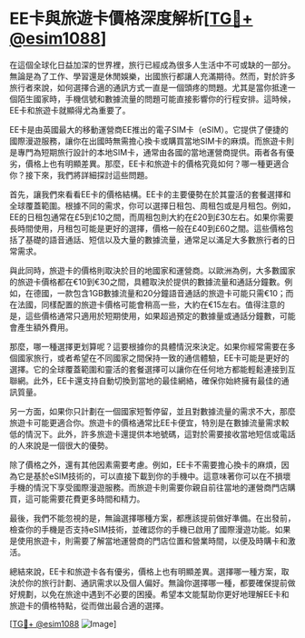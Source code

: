 # EE卡與旅遊卡價格深度解析[[TG💪+ @esim1088](https://t.me/s/esim1088)]

在這個全球化日益加深的世界裡，旅行已經成為很多人生活中不可或缺的一部分。無論是為了工作、學習還是休閒娛樂，出國旅行都讓人充滿期待。然而，對於許多旅行者來說，如何選擇合適的通訊方式一直是一個頭疼的問題。尤其是當你抵達一個陌生國家時，手機信號和數據流量的問題可能直接影響你的行程安排。這時候，EE卡和旅遊卡就顯得尤為重要了。

EE卡是由英國最大的移動運營商EE推出的電子SIM卡（eSIM）。它提供了便捷的國際漫遊服務，讓你在出國時無需擔心換卡或購買當地SIM卡的麻煩。而旅遊卡則是專門為短期旅行設計的本地SIM卡，通常由各國的當地運營商提供。兩者各有優劣，價格上也有明顯差異。那麼，EE卡和旅遊卡的價格究竟如何？哪一種更適合你？接下來，我們將詳細探討這些問題。

首先，讓我們來看看EE卡的價格結構。EE卡的主要優勢在於其靈活的套餐選擇和全球覆蓋範圍。根據不同的需求，你可以選擇日租包、周租包或是月租包。例如，EE的日租包通常在£5到£10之間，而周租包則大約在£20到£30左右。如果你需要長時間使用，月租包可能是更好的選擇，價格一般在£40到£60之間。這些價格包括了基礎的語音通話、短信以及大量的數據流量，通常足以滿足大多數旅行者的日常需求。

與此同時，旅遊卡的價格則取決於目的地國家和運營商。以歐洲為例，大多數國家的旅遊卡價格都在€10到€30之間，具體取決於提供的數據流量和通話分鐘數。例如，在德國，一款包含1GB數據流量和20分鐘語音通話的旅遊卡可能只需€10；而在法國，同樣配置的旅遊卡價格可能會稍高一些，大約在€15左右。值得注意的是，這些價格通常只適用於短期使用，如果超過預定的數據量或通話分鐘數，可能會產生額外費用。

那麼，哪一種選擇更划算呢？這要根據你的具體情況來決定。如果你經常需要在多個國家旅行，或者希望在不同國家之間保持一致的通信體驗，EE卡可能是更好的選擇。它的全球覆蓋範圍和靈活的套餐選擇可以讓你在任何地方都能輕鬆連接到互聯網。此外，EE卡還支持自動切換到當地的最佳網絡，確保你始終擁有最佳的通訊質量。

另一方面，如果你只計劃在一個國家短暫停留，並且對數據流量的需求不大，那麼旅遊卡可能更適合你。旅遊卡的價格通常比EE卡便宜，特別是在數據流量需求較低的情況下。此外，許多旅遊卡還提供本地號碼，這對於需要接收當地短信或電話的人來說是一個很大的優勢。

除了價格之外，還有其他因素需要考慮。例如，EE卡不需要擔心換卡的麻煩，因為它是基於eSIM技術的，可以直接下載到你的手機中。這意味著你可以在不損壞手機的情況下享受國際漫遊服務。而旅遊卡則需要你親自前往當地的運營商門店購買，這可能需要花費更多時間和精力。

最後，我們不能忽視的是，無論選擇哪種方案，都應該提前做好準備。在出發前，檢查你的手機是否支持eSIM技術，並確認你的手機已啟用了國際漫遊功能。如果是使用旅遊卡，則需要了解當地運營商的門店位置和營業時間，以便及時購卡和激活。

總結來說，EE卡和旅遊卡各有優劣，價格上也有明顯差異。選擇哪一種方案，取決於你的旅行計劃、通訊需求以及個人偏好。無論你選擇哪一種，都要確保提前做好規劃，以免在旅途中遇到不必要的困擾。希望本文能幫助你更好地理解EE卡和旅遊卡的價格特點，從而做出最合適的選擇。

[[TG💪+ @esim1088](https://t.me/s/esim1088) ![Image](https://i.postimg.cc/4NQfJmqS/Snipaste-2025-05-13-00-14-12.png)]